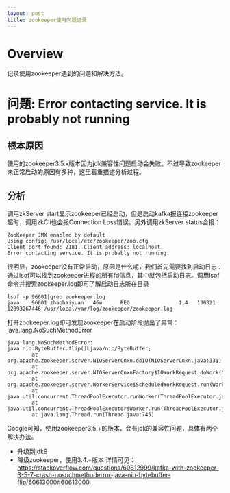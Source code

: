 ```yaml
---
layout: post
title: zookeeper使用问题记录
---
```

# Overview
记录使用zookeeper遇到的问题和解决方法。
# 问题: Error contacting service. It is probably not running
## 根本原因
使用的zookeeper3.5.x版本因为jdk兼容性问题启动会失败。不过导致zookeeper未正常启动的原因有多种，这里着重描述分析过程。
## 分析
调用zkServer start显示zookeeper已经启动，但是启动kafka报连接zookeeper超时，调用zkCli也会报Connection Loss错误。另外调用zkServer status会报：
```
ZooKeeper JMX enabled by default
Using config: /usr/local/etc/zookeeper/zoo.cfg
Client port found: 2181. Client address: localhost.
Error contacting service. It is probably not running.
```
很明显，zookeeper没有正常启动，原因是什么呢，我们首先需要找到启动日志：通过lsof可以找到zookeeper进程的所有fd信息，其中就包括启动日志。调用lsof命令并搜索zookeeper.log即可了解启动日志所在目录
```
lsof -p 96601|grep zookeeper.log             
java    96601 zhaohaiyuan   46w      REG                1,4   130321         12893267446 /usr/local/var/log/zookeeper/zookeeper.log
```
打开zookeeper.log即可发现zookeeper在启动阶段抛出了异常：java.lang.NoSuchMethodError
```
java.lang.NoSuchMethodError: java.nio.ByteBuffer.flip()Ljava/nio/ByteBuffer;
        at org.apache.zookeeper.server.NIOServerCnxn.doIO(NIOServerCnxn.java:331)
        at org.apache.zookeeper.server.NIOServerCnxnFactory$IOWorkRequest.doWork(NIOServerCnxnFactory.java:530)
        at org.apache.zookeeper.server.WorkerService$ScheduledWorkRequest.run(WorkerService.java:155)
        at java.util.concurrent.ThreadPoolExecutor.runWorker(ThreadPoolExecutor.java:1142)
        at java.util.concurrent.ThreadPoolExecutor$Worker.run(ThreadPoolExecutor.java:617)
        at java.lang.Thread.run(Thread.java:745)
```
Google可知，使用zookeeper3.5.+的版本，会有jdk的兼容性问题，具体有两个解决办法。
+ 升级到jdk9
+ 降级zookeeper，使用3.4.+版本
详情可见：https://stackoverflow.com/questions/60612999/kafka-with-zookeeper-3-5-7-crash-nosuchmethoderror-java-nio-bytebuffer-flip/60613000#60613000

